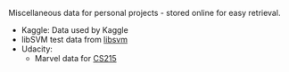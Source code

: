 Miscellaneous data for personal projects - stored online for easy retrieval.

* Kaggle: Data used by Kaggle
* libSVM test data from [libsvm](http://ntucsu.csie.ntu.edu.tw/~cjlin/libsvmtools/datasets/)
* Udacity:
    * Marvel data for [CS215](https://www.udacity.com/course/intro-to-algorithms--cs215)
